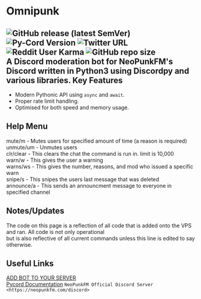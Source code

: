 # Omnipunk
![GitHub release (latest SemVer)](https://img.shields.io/github/v/release/metalgearsolid2/Omnipunk)
![Py-Cord Version](https://img.shields.io/pypi/v/py-cord)
![Twitter URL](https://img.shields.io/twitter/url?style=social&url=https%3A%2F%2Ftwitter.com%2Fmetalgearfate)
![Reddit User Karma](https://img.shields.io/reddit/user-karma/combined/NeoUnmei?style=social)
![GitHub repo size](https://img.shields.io/github/repo-size/metalgearsolid2/Omnipunk)
</br>
A Discord moderation bot for NeoPunkFM's Discord written in Python3 using Discordpy and various libraries.
Key Features
------------

- Modern Pythonic API using ``async`` and ``await``.
- Proper rate limit handling.
- Optimised for both speed and memory usage.

Help Menu
------------------
mute/m - Mutes users for specified amount of time (a reason is required)</br>
unmute/um - Unmutes users</br>
clr/clear - This clears the chat the command is run in. limit is 10,000</br>
warn/w - This gives the user a warning</br>
warns/ws - This gives the number, reasons, and mod who issued a specific warn</br>
snipe/s - This snipes the users last message that was deleted</br>
announce/a - This sends an announcment message to everyone in specified channel</br>

Notes/Updates
-------------
The code on this page is a reflection of all code that is added onto the VPS and ran. All code is not only operational</br>
but is also reflective of all current commands unless this line is edited to say otherwise.

Useful Links
------------
[ADD BOT TO YOUR SERVER]()</br>
[Pycord Documentation](https://docs.pycord.dev/en/master/index.html)
`NeoPunkFM Official Discord Server <https://neopunkfm.com/discord>`
